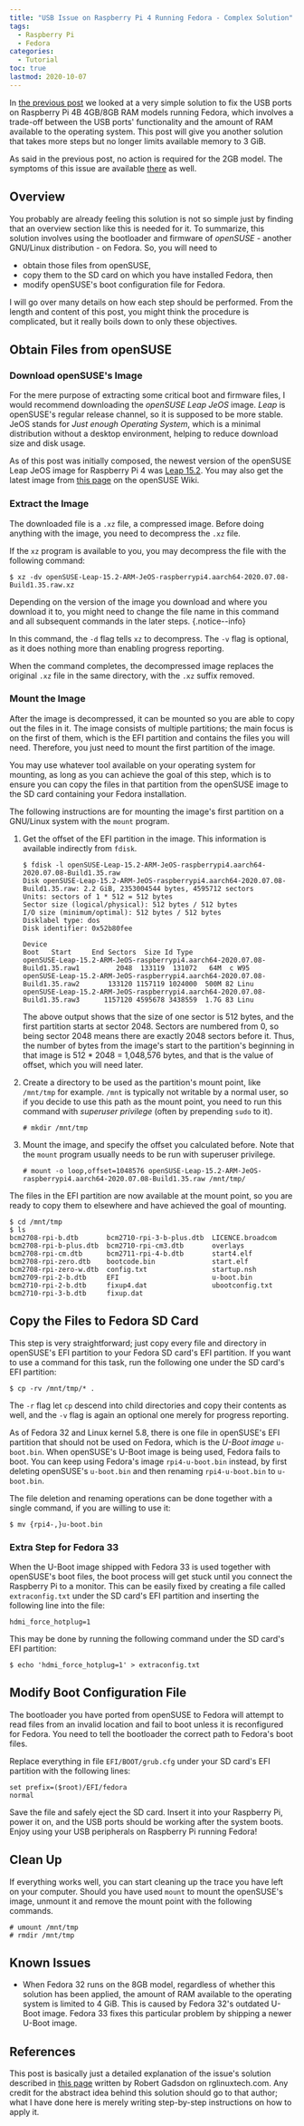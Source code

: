 ```yaml
---
title: "USB Issue on Raspberry Pi 4 Running Fedora - Complex Solution"
tags:
  - Raspberry Pi
  - Fedora
categories:
  - Tutorial
toc: true
lastmod: 2020-10-07
---
```


In [the previous post](/2020/09/20/raspi4-fedora-usb-simple.html) we looked at
a very simple solution to fix the USB ports on Raspberry Pi 4B 4GB/8GB RAM
models running Fedora, which involves a trade-off between the USB ports'
functionality and the amount of RAM available to the operating system. This
post will give you another solution that takes more steps but no longer limits
available memory to 3 GiB.

As said in the previous post, no action is required for the 2GB model. The
symptoms of this issue are available
[there](/2020/09/20/raspi4-fedora-usb-simple.html#symptoms) as well.

## Overview

You probably are already feeling this solution is not so simple just by finding
that an overview section like this is needed for it. To summarize, this
solution involves using the bootloader and firmware of *openSUSE* - another
GNU/Linux distribution - on Fedora. So, you will need to
- obtain those files from openSUSE,
- copy them to the SD card on which you have installed Fedora, then
- modify openSUSE's boot configuration file for Fedora.

I will go over many details on how each step should be performed. From the
length and content of this post, you might think the procedure is complicated,
but it really boils down to only these objectives.

## Obtain Files from openSUSE

### Download openSUSE's Image

For the mere purpose of extracting some critical boot and firmware files, I
would recommend downloading the *openSUSE Leap JeOS* image. *Leap* is
openSUSE's regular release channel, so it is supposed to be more stable. JeOS
stands for *Just enough Operating System*, which is a minimal distribution
without a desktop environment, helping to reduce download size and disk usage.

As of this post was initially composed, the newest version of the openSUSE Leap
JeOS image for Raspberry Pi 4 was [Leap
15.2](http://download.opensuse.org/ports/aarch64/distribution/leap/15.2/appliances/openSUSE-Leap-15.2-ARM-JeOS-raspberrypi4.aarch64.raw.xz).
You may also get the latest image from [this
page](https://en.opensuse.org/HCL:Raspberry_Pi4) on the openSUSE Wiki.

### Extract the Image

The downloaded file is a `.xz` file, a compressed image. Before doing anything
with the image, you need to decompress the `.xz` file.

If the `xz` program is available to you, you may decompress the file with the
following command:

```console
$ xz -dv openSUSE-Leap-15.2-ARM-JeOS-raspberrypi4.aarch64-2020.07.08-Build1.35.raw.xz
```

Depending on the version of the image you download and where you download it
to, you might need to change the file name in this command and all subsequent
commands in the later steps.
{.notice--info}

In this command, the `-d` flag tells `xz` to decompress. The `-v` flag is
optional, as it does nothing more than enabling progress reporting.

When the command completes, the decompressed image replaces the original `.xz`
file in the same directory, with the `.xz` suffix removed.

### Mount the Image

After the image is decompressed, it can be mounted so you are able to copy out
the files in it. The image consists of multiple partitions; the main focus is
on the first of them, which is the EFI partition and contains the files you
will need. Therefore, you just need to mount the first partition of the image.

You may use whatever tool available on your operating system for mounting, as
long as you can achieve the goal of this step, which is to ensure you can copy
the files in that partition from the openSUSE image to the SD card containing
your Fedora installation.

The following instructions are for mounting the image's first partition on a
GNU/Linux system with the `mount` program.

1. Get the offset of the EFI partition in the image. This information is
   available indirectly from `fdisk`.

   ```console
   $ fdisk -l openSUSE-Leap-15.2-ARM-JeOS-raspberrypi4.aarch64-2020.07.08-Build1.35.raw
   Disk openSUSE-Leap-15.2-ARM-JeOS-raspberrypi4.aarch64-2020.07.08-Build1.35.raw: 2.2 GiB, 2353004544 bytes, 4595712 sectors
   Units: sectors of 1 * 512 = 512 bytes
   Sector size (logical/physical): 512 bytes / 512 bytes
   I/O size (minimum/optimal): 512 bytes / 512 bytes
   Disklabel type: dos
   Disk identifier: 0x52b80fee

   Device                                                                     Boot   Start     End Sectors  Size Id Type
   openSUSE-Leap-15.2-ARM-JeOS-raspberrypi4.aarch64-2020.07.08-Build1.35.raw1         2048  133119  131072   64M  c W95
   openSUSE-Leap-15.2-ARM-JeOS-raspberrypi4.aarch64-2020.07.08-Build1.35.raw2       133120 1157119 1024000  500M 82 Linu
   openSUSE-Leap-15.2-ARM-JeOS-raspberrypi4.aarch64-2020.07.08-Build1.35.raw3      1157120 4595678 3438559  1.7G 83 Linu
   ```

   The above output shows that the size of one sector is 512 bytes, and the
   first partition starts at sector 2048. Sectors are numbered from 0, so being
   sector 2048 means there are exactly 2048 sectors before it. Thus, the number
   of bytes from the image's start to the partition's beginning in that image
   is 512 * 2048 = 1,048,576 bytes, and that is the value of offset, which you
   will need later.

2. Create a directory to be used as the partition's mount point, like
   `/mnt/tmp` for example. `/mnt` is typically not writable by a normal user,
   so if you decide to use this path as the mount point, you need to run this
   command with *superuser privilege* (often by prepending `sudo` to it).

   ```console
   # mkdir /mnt/tmp
   ```

3. Mount the image, and specify the offset you calculated before. Note that the
   `mount` program usually needs to be run with superuser privilege.

   ```console
   # mount -o loop,offset=1048576 openSUSE-Leap-15.2-ARM-JeOS-raspberrypi4.aarch64-2020.07.08-Build1.35.raw /mnt/tmp/
   ```

The files in the EFI partition are now available at the mount point, so you
are ready to copy them to elsewhere and have achieved the goal of mounting.

```console
$ cd /mnt/tmp
$ ls
bcm2708-rpi-b.dtb       bcm2710-rpi-3-b-plus.dtb  LICENCE.broadcom
bcm2708-rpi-b-plus.dtb  bcm2710-rpi-cm3.dtb       overlays
bcm2708-rpi-cm.dtb      bcm2711-rpi-4-b.dtb       start4.elf
bcm2708-rpi-zero.dtb    bootcode.bin              start.elf
bcm2708-rpi-zero-w.dtb  config.txt                startup.nsh
bcm2709-rpi-2-b.dtb     EFI                       u-boot.bin
bcm2710-rpi-2-b.dtb     fixup4.dat                ubootconfig.txt
bcm2710-rpi-3-b.dtb     fixup.dat
```

## Copy the Files to Fedora SD Card

This step is very straightforward; just copy every file and directory in
openSUSE's EFI partition to your Fedora SD card's EFI partition. If you want
to use a command for this task, run the following one under the SD card's EFI
partition:

```console
$ cp -rv /mnt/tmp/* .
```

The `-r` flag let `cp` descend into child directories and copy their contents
as well, and the `-v` flag is again an optional one merely for progress
reporting.

As of Fedora 32 and Linux kernel 5.8, there is one file in openSUSE's EFI
partition that should not be used on Fedora, which is the *U-Boot image*
`u-boot.bin`. When openSUSE's U-Boot image is being used, Fedora fails to boot.
You can keep using Fedora's image `rpi4-u-boot.bin` instead, by first deleting
openSUSE's `u-boot.bin` and then renaming `rpi4-u-boot.bin` to `u-boot.bin`.

The file deletion and renaming operations can be done together with a single
command, if you are willing to use it:

```console
$ mv {rpi4-,}u-boot.bin
```

### Extra Step for Fedora 33

When the U-Boot image shipped with Fedora 33 is used together with openSUSE's
boot files, the boot process will get stuck until you connect the Raspberry Pi
to a monitor. This can be easily fixed by creating a file called
`extraconfig.txt` under the SD card's EFI partition and inserting the
following line into the file:

```
hdmi_force_hotplug=1
```

This may be done by running the following command under the SD card's EFI
partition:

```console
$ echo 'hdmi_force_hotplug=1' > extraconfig.txt
```

## Modify Boot Configuration File

The bootloader you have ported from openSUSE to Fedora will attempt to read
files from an invalid location and fail to boot unless it is reconfigured for
Fedora. You need to tell the bootloader the correct path to Fedora's boot
files.

Replace everything in file `EFI/BOOT/grub.cfg` under your SD card's EFI
partition with the following lines:

```
set prefix=($root)/EFI/fedora
normal
```

Save the file and safely eject the SD card. Insert it into your Raspberry Pi,
power it on, and the USB ports should be working after the system boots. Enjoy
using your USB peripherals on Raspberry Pi running Fedora!

## Clean Up

If everything works well, you can start cleaning up the trace you have left on
your computer. Should you have used `mount` to mount the openSUSE's image,
unmount it and remove the mount point with the following commands.

```console
# umount /mnt/tmp
# rmdir /mnt/tmp
```

## Known Issues

- When Fedora 32 runs on the 8GB model, regardless of whether this solution has
  been applied, the amount of RAM available to the operating system is limited
  to 4 GiB. This is caused by Fedora 32's outdated U-Boot image. Fedora 33
  fixes this particular problem by shipping a newer U-Boot image.

## References

This post is basically just a detailed explanation of the issue's solution
described in [this page](http://rglinuxtech.com/?p=2768) written by Robert
Gadsdon on rglinuxtech.com. Any credit for the abstract idea behind this
solution should go to that author; what I have done here is merely writing
step-by-step instructions on how to apply it.

